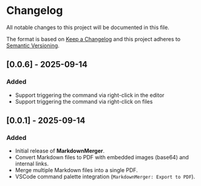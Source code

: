 # Changelog

All notable changes to this project will be documented in this file.

The format is based on [Keep a Changelog](https://keepachangelog.com/) and
this project adheres to [Semantic Versioning](https://semver.org/).

## [0.0.6] - 2025-09-14
### Added
- Support triggering the command via right-click in the editor
- Support triggering the command via right-click on files

## [0.0.1] - 2025-09-14
### Added
- Initial release of **MarkdownMerger**.
- Convert Markdown files to PDF with embedded images (base64) and internal links.
- Merge multiple Markdown files into a single PDF.
- VSCode command palette integration (`MarkdownMerger: Export to PDF`).